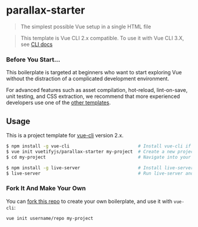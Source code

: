 # parallax-starter

> The simplest possible Vue setup in a single HTML file

> This template is Vue CLI 2.x compatible. To use it with Vue CLI 3.X, see [CLI docs](https://cli.vuejs.org/guide/creating-a-project.html#pulling-2-x-templates-legacy)

### Before You Start...

This boilerplate is targeted at beginners who want to start exploring Vue without the distraction of a complicated development environment.

For advanced features such as asset compilation, hot-reload, lint-on-save, unit testing, and CSS extraction, we recommend that more experienced developers use one of the [other templates](https://github.com/vuejs-templates/).

## Usage

This is a project template for [vue-cli](https://github.com/vuejs/vue-cli) version 2.x.

``` bash
$ npm install -g vue-cli                          # Install vue-cli if you haven't already
$ vue init vuetifyjs/parallax-starter my-project  # Create a new project based on this template
$ cd my-project                                   # Navigate into your new project folder

$ npm install -g live-server                      # Install live-server if you haven't already
$ live-server                                     # Run live-server and open it in your browser
```

### Fork It And Make Your Own

You can [fork this repo](https://help.github.com/articles/fork-a-repo/) to create your own boilerplate, and use it with `vue-cli`:

``` bash
vue init username/repo my-project
```
